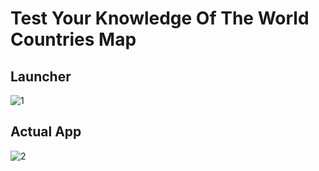 <h1> Test Your Knowledge Of The World Countries Map </h1>

<h2>Launcher</h2>

![1](https://user-images.githubusercontent.com/50212263/87993538-106e2280-caeb-11ea-8263-94c44e91c5a9.png)

<h2>Actual App</h2>

![2](https://user-images.githubusercontent.com/50212263/87993598-3b587680-caeb-11ea-8057-ca6f86418c15.png)
